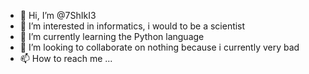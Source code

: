 - 👋 Hi, I’m @7ShIkI3
- 👀 I’m interested in informatics, i would to be a scientist
- 🌱 I’m currently learning the Python language
- 💞️ I’m looking to collaborate on nothing because i currently very bad
- 📫 How to reach me ...

<!---
7ShIkI3/7ShIkI3 is a ✨ special ✨ repository because its `README.md` (this file) appears on your GitHub profile.
You can click the Preview link to take a look at your changes.
--->

